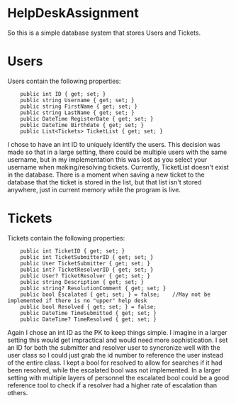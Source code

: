 # HelpDeskAssignment

So this is a simple database system that stores Users and Tickets.

# Users
Users contain the following properties:

        public int ID { get; set; }
        public string Username { get; set; }
        public string FirstName { get; set; }
        public string LastName { get; set; }
        public DateTime RegisterDate { get; set; }
        public DateTime Birthdate { get; set; }        
        public List<Tickets> TicketList { get; set; }

I chose to have an int ID to uniquely identify the users. This decision was made so that in a large setting, there could be multiple users with the same username, but in my implementation this was lost as you select your username when making/resolving tickets.
Currently, TicketList doesn't exist in the database. There is a moment when saving a new ticket to the database that the ticket is stored in the list, but that list isn't stored anywhere, just in current memory while the program is live.

# Tickets
Tickets contain the following properties:

        public int TicketID { get; set; }
        public int TicketSubmitterID { get; set; }
        public User TicketSubmitter { get; set; }
        public int? TicketResolverID { get; set; }
        public User? TicketResolver { get; set; }
        public string Description { get; set; }
        public string? ResolutionComment { get; set; }
        public bool Escalated { get; set; } = false;    //May not be implemented if there is no "upper" help desk
        public bool Resolved { get; set; } = false;
        public DateTime TimeSubmitted { get; set; }
        public DateTime? TimeResolved { get; set; }

Again I chose an int ID as the PK to keep things simple. I imagine in a larger setting this would get impractical and would need more sophistication. I set an ID for both the submitter and resolver user to syncronize well with the user class so I could just grab the id number to reference the user instead of the entire class. 
I kept a bool for resolved to allow for searches if it had been resolved, while the escalated bool was not implemented. In a larger setting with multiple layers of personnel the escalated bool could be a good reference tool to check if a resolver had a higher rate of escalation than others.
